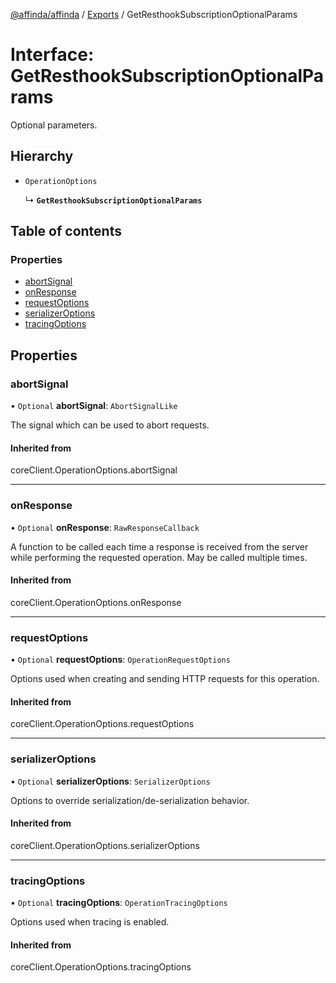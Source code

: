 [@affinda/affinda](../README.md) / [Exports](../modules.md) / GetResthookSubscriptionOptionalParams

# Interface: GetResthookSubscriptionOptionalParams

Optional parameters.

## Hierarchy

- `OperationOptions`

  ↳ **`GetResthookSubscriptionOptionalParams`**

## Table of contents

### Properties

- [abortSignal](GetResthookSubscriptionOptionalParams.md#abortsignal)
- [onResponse](GetResthookSubscriptionOptionalParams.md#onresponse)
- [requestOptions](GetResthookSubscriptionOptionalParams.md#requestoptions)
- [serializerOptions](GetResthookSubscriptionOptionalParams.md#serializeroptions)
- [tracingOptions](GetResthookSubscriptionOptionalParams.md#tracingoptions)

## Properties

### abortSignal

• `Optional` **abortSignal**: `AbortSignalLike`

The signal which can be used to abort requests.

#### Inherited from

coreClient.OperationOptions.abortSignal

___

### onResponse

• `Optional` **onResponse**: `RawResponseCallback`

A function to be called each time a response is received from the server
while performing the requested operation.
May be called multiple times.

#### Inherited from

coreClient.OperationOptions.onResponse

___

### requestOptions

• `Optional` **requestOptions**: `OperationRequestOptions`

Options used when creating and sending HTTP requests for this operation.

#### Inherited from

coreClient.OperationOptions.requestOptions

___

### serializerOptions

• `Optional` **serializerOptions**: `SerializerOptions`

Options to override serialization/de-serialization behavior.

#### Inherited from

coreClient.OperationOptions.serializerOptions

___

### tracingOptions

• `Optional` **tracingOptions**: `OperationTracingOptions`

Options used when tracing is enabled.

#### Inherited from

coreClient.OperationOptions.tracingOptions
